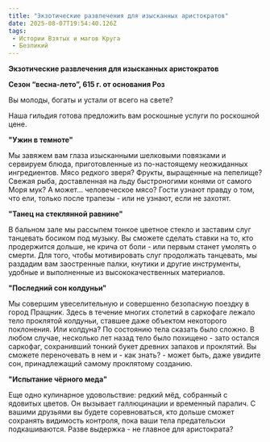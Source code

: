 ```yaml
---
title: "Экзотические развлечения для изысканных аристократов"
date: 2025-08-07T19:54:40.126Z
tags:
 - Истории Взятых и магов Круга
 - Безликий
---
```


**Экзотические развлечения для изысканных аристократов**

**Сезон “весна-лето”, 615 г. от основания Роз**

Вы молоды, богаты и устали от всего на свете?

Наша гильдия готова предложить вам роскошные услуги по роскошной цене.

**"Ужин в темноте"**

Мы завяжем вам глаза изысканными шелковыми повязками и сервируем блюда,
приготовленные из по-настоящему неожиданных ингредиентов. Мясо редкого
зверя? Фрукты, выращенные на пепелище? Свежая рыба, доставленная на льду
быстроногими конями от самого Моря мук? А может… человеческое мясо?
Гости узнают правду о том, что ели, только после трапезы - или не
узнают, если не захотят.

**"Танец на стеклянной равнине"**

В бальном зале мы рассыпем тонкое цветное стекло и заставим слуг
танцевать босиком под музыку. Вы сможете сделать ставки на то, кто
продержится дольше, не крича от боли - или первым станет умолять о
смерти. Для того, чтобы мотивировать слуг продолжать танцевать, мы
раздадим вам заостренные палки, кнутики и другие инструменты, удобные и
выполненные из высококачественных материалов.

**"Последний сон колдуньи"**

Мы совершим увеселительную и совершенно безопасную поездку в город
Пращник. Здесь в течение многих столетий в саркофаге лежало тело
проклятой колдуньи, ставшее даже объектом некоторого поклонения. Или
колдуна? По состоянию тела сказать было сложно. В любом случае,
несколько лет назад тело было похищено - зато остался саркофаг,
сохранивший тонкий букет древних запахов и проклятий. Вы сможете
переночевать в нем и - как знать? - может быть, даже увидите сон,
принадлежащий самому проклятому созданию.

**"Испытание чёрного меда"**

Еще одно кулинарное удовольствие: редкий мёд, собранный с ядовитых
цветов. Он вызывает галлюцинации и временный паралич. С вашими друзьями
вы будете соревноваться, кто дольше сможет сохранять видимость контроля,
пока ваши тела предательски подкашиваются. Разве выдержка - не главное
для аристократа?
